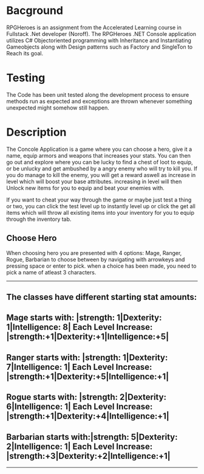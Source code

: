 # Bacground
RPGHeroes is an assignment from the Accelerated Learning course in Fullstack .Net developer (Noroff). The RPGHeroes .NET Console application utilizes C# 
Objectoriented programming with Inheritance and Instantiating Gameobjects along with Design patterns such as Factory and SingleTon to Reach its goal. 

# Testing
The Code has been unit tested along the development process to ensure methods run as expected and exceptions are thrown whenever something unexpected might somehow 
still happen.

# Description
The Concole Application is a game where you can choose a hero, give it a name, equip armors and weapons that increases your stats. You can then go out and 
explore where you can be lucky to find a chest of loot to equip, or be unlucky and get ambushed by a angry enemy who will try to kill you. If you do manage
to kill the enemy, you will get a reward aswell as increase in level which will boost your base attributes. increasing in level will then Unlock new items 
for you to equip and beat your enemies with.

If you want to cheat your way through the game or maybe just test a thing or two, you can click the test level up to instantly level up or click the get all items
which will throw all existing items into your inventory for you to equip through the inventory tab.

## Choose Hero
When choosing hero you are presented with 4 options: Mage, Ranger, Rogue, Barbarian to choose between by navigating with arrowkeys and pressing space or enter to pick. when a choice has been made, you need to pick a name of atleast 3 characters. 
______________________________________________________________
The classes have different starting stat amounts:
---------------------------------------------------------------
Mage starts with:     |strength: 1|Dexterity: 1|Intelligence: 8|
Each Level Increase:  |strength:+1|Dexterity:+1|Intelligence:+5|
---------------------------------------------------------------
Ranger starts with:   |strength: 1|Dexterity: 7|Intelligence: 1|
Each Level Increase:  |strength:+1|Dexterity:+5|Intelligence:+1|
---------------------------------------------------------------
Rogue starts with:    |strength: 2|Dexterity: 6|Intelligence: 1|
Each Level Increase:  |strength:+1|Dexterity:+4|Intelligence:+1|
---------------------------------------------------------------
Barbarian starts with:|strength: 5|Dexterity: 2|Intelligence: 1|
Each Level Increase:  |strength:+3|Dexterity:+2|Intelligence:+1|
---------------------------------------------------------------
______________________________________________________________

##
